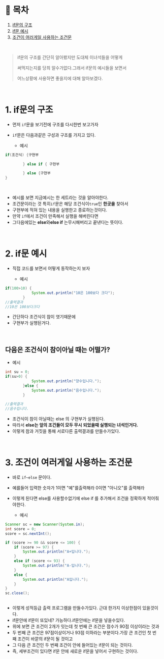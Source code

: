 # 🔖 목차
1. [if문의 구조](#1-if문의-구조)<br/>
2. [if문 예시](#2-if문-예시)<br/>
3. [조건이 여러게일 사용하는 조건문](#3-조건이-여러게일때-사용하는-조건문)<br/>




<br/>

> if문의 구조를 간단히 알아봤지만 도대체 이녀석들을 어떻게 
> 
>  써먹지는지를 당최 알수가없다.그래서 if문의 예시들을 보면서
> 
> 어느상황에 사용하면 좋을지에 대해 알아보겠다.


<br/>

# 1. if문의 구조

- 먼저 <code>if</code>문을 보기전에 구조를 다시한번 보고가자
- <code>if</code>문은 다음과같은 구성과 구조를 가지고 있다.

  - 예시

```java
if(조건식) {구현부
			       
		} else if { 구현부
			
		} else {구현부
}
```
<br/>

- 예시를 보면 지금예시는 한 세트라는 것을 알아야한다.
- 조건문이라는 것 특히<code>if</code>문은 해당 조건식이<code>true</code>인 **한곳을** 찾아서
- 구현부에 적혀 있는 내용을 실행한고 종료하는것이다.
- 만약 <code>if</code>에서 조건이 만족해서 실행을 해버린다면
- 그다음에있는 **else**와**else if** 는무시해버리고 끝낸다는 뜻이다.

<br/>

# 2. if문 예시
- 직접 코드를 보면서 어떻게 동작하는지 보자

  - 예시

```java
if(100>10) {
			System.out.println("10은 100보다 크다");
		}
//출력결과
//10은 100보다크다
```
- 간단하다 조건식이 참이 엿기때문에
- 구현부가 실행된거다.
<br/>

 ## 다음은 조건식이 참이아닐 때는 어떨가?

  - 예시

```java
int su = 0;
if(su>0) {
			System.out.println("양수입니다.");
		}else {
			System.out.println("음수입니다.");
		}
    
//출력결과
//음수입니다.
```
- 조건식이 참이 아닐때는 else 의 구현부가 실행된다.
- 따라서 **else는 앞의 조건들이 모두 무시 되었을때 실행되는 녀석인거다.**
- 이렇게 참과 거짓을 통해 서로다른 출력결과를 만들수가있다.

<br/>

# 3. 조건이 여러게일 사용하는 조건문
- 바로 <code>if~else</code> 문이다.
- 예를들어 입력한 숫자가 1이면 "예"를출력해라 0이면 "아니오"를 출력해라
- 이렇게 된다면 else를 사용할수없기에 else if 를 추가해서 조건을 정확하게 적어줘야한다.

  - 예시

```java
Scanner sc = new Scanner(System.in);
int score = 0;
score = sc.nextInt();

if (score >= 90 && score <= 100) {
	if (score >= 97) {
		System.out.println("A+입니다.");
	}
	else if (score <= 93) {
		System.out.println("A-입니다.");
	}
	else {
		System.out.println("A입니다.");
	}
}
sc.close();
    
```

- 이렇게 성적등급 출력 프로그램을 만들수가있다. 근대 한가지 이상한점이 있을것이다.
- if문안에 if문이 또있네? 가능하다.if문안에는 if문을 넣을수있다.
- 위에 보면 큰 조건이 2개가 잇는데 첫 번째 큰 조건은 점수가 90점 이상이라는 것과
- 두 번째 큰 조건은 97점이상이거나 93점 이하라는 부분이다.가장 큰 조건인 첫 번째 조건이 바깥의 if문이 될 것이고
- 그 다음 큰 조건인 두 번째 조건이 안에 들어있는 if문이 되는 것이다.
- 즉, 세부조건이 있다면 if문 안에 새로운 if문을 넣어서 구현하는 것이다.




